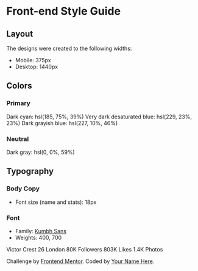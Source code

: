 # Front-end Style Guide

## Layout

The designs were created to the following widths:

- Mobile: 375px
- Desktop: 1440px

## Colors

### Primary

Dark cyan: hsl(185, 75%, 39%)
Very dark desaturated blue: hsl(229, 23%, 23%)
Dark grayish blue: hsl(227, 10%, 46%)

### Neutral

Dark gray: hsl(0, 0%, 59%)

## Typography

### Body Copy

- Font size (name and stats): 18px

### Font

- Family: [Kumbh Sans](https://fonts.google.com/specimen/Kumbh+Sans)
- Weights: 400, 700

Victor Crest 26 London 80K Followers 803K Likes 1.4K Photos
<div class="attribution">
Challenge by
<a href="https://www.frontendmentor.io?ref=challenge" target="_blank"
        >Frontend Mentor</a
      >. Coded by <a href="#">Your Name Here</a>.
</div>
